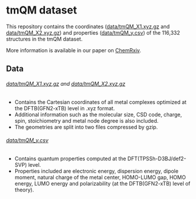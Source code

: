 # tmQM dataset
This repository contains the coordinates ([data/tmQM_X1.xyz.gz](data/tmQM_X1.xyz.gz) and [data/tmQM_X2.xyz.gz](data/tmQM_X2.xyz.gz)) and properties ([data/tmQM_y.csv](data/tmQM_y.csv)) of the 116,332 structures in the tmQM dataset.

More information is available in our paper on [ChemRxiv](https://chemrxiv.org/articles/preprint/The_tmQM_Dataset_-_Quantum_Geometries_and_Properties_of_86k_Transition_Metal_Complexes/12894818/1).

## Data
###### [data/tmQM_X1.xyz.gz](data/tmQM_X1.xyz.gz) and [data/tmQM_X2.xyz.gz](data/tmQM_X2.xyz.gz)
- Contains the Cartesian coordinates of all metal complexes optimized at the DFTB(GFN2-xTB) level in .xyz format.
- Additional information such as the molecular size, CSD code, charge, spin, stoichiometry and metal node degree is also included.
- The geometries are split into two files compressed by gzip.

###### [data/tmQM_y.csv](data/tmQM_y.csv)
- Contains quantum properties computed at the DFT(TPSSh-D3BJ/def2-SVP) level.
- Properties included are electronic energy, dispersion energy, dipole moment, natural charge of the metal center, HOMO-LUMO gap, HOMO energy, LUMO energy and polarizability (at the DFTB(GFN2-xTB) level of theory).
